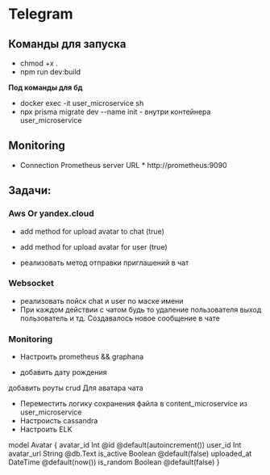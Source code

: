 # Telegram

## Команды для запуска
- chmod +x .
- npm run dev:build

**Под команды для бд**
- docker exec -it user_microservice sh
- npx prisma migrate dev --name init - внутри контейнера user_microservice

## Monitoring
- Connection Prometheus server URL * http://prometheus:9090

## Задачи:

### Aws Or yandex.cloud
- add method for upload avatar to chat  (true)
- add method for upload avatar for user (true)


- реализовать метод отправки приглашений в чат

### Websocket
- реализовать пойск chat и user по маске имени
- При каждом действии с чатом будь то удаление пользователя выход пользователь и тд. Создавалось новое сообщение в чате

### Monitoring
- Настроить prometheus && graphana

- добавить дату рождения

добавить роуты crud Для аватара чата


- Переместить логику сохранения файла в content_microservice из user_microservice
- Настроисть cassandra
- Настроить ELK

model Avatar {
  avatar_id       Int           @id @default(autoincrement())
  user_id         Int
  avatar_url      String        @db.Text
  is_active       Boolean       @default(false)
  uploaded_at     DateTime      @default(now())
  is_random       Boolean       @default(false)
}
